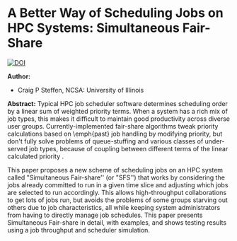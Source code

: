 # A Better Way of Scheduling Jobs on HPC Systems: Simultaneous Fair-Share

[![DOI](https://zenodo.org/badge/DOI/10.5281/zenodo.3525381.svg)](https://doi.org/10.5281/zenodo.3525381)

**Author:**
* Craig P Steffen, NCSA: University of Illinois

**Abstract:**
Typical HPC job scheduler software determines scheduling order by a linear sum of weighted priority terms. When a system has a rich mix of job types, this makes it difficult to maintain good productivity across diverse user groups. Currently-implemented fair-share algorithms tweak priority calculations based on \emph{past} job handling by modifying priority, but don't fully solve problems of queue-stuffing and various classes of under-served job types, because of coupling between different terms of the linear calculated priority .

This paper proposes a new scheme of scheduling jobs on an HPC system called "Simultaneous Fair-share'' (or "SFS'') that works by considering the jobs already committed to run in a given time slice and adjusting which jobs are selected to run accordingly. This allows high-throughput collaborations to get lots of jobs run, but avoids the problems of some groups starving out others due to job characteristics, all while keeping system administrators from having to directly manage job schedules. This paper presents Simultaneous Fair-share in detail, with examples, and shows testing results using a job throughput and scheduler simulation.
